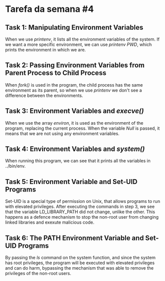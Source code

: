 # Tarefa da semana #4

## Task 1: Manipulating Environment Variables 

When we use *printenv*, it lists all the environment variables of the system. If we want a more specific environment, we can use *printenv PWD*, which prints the environment in which we are.

## Task 2: Passing Environment Variables from Parent Process to Child Process

When *fork()* is used in the program, the child process has the same environment as its parent, so when we use *printenv* we don't see a difference between the environments.

## Task 3: Environment Variables and *execve()* 

When we use the array *environ*, it is used as the environment of the program, replacing the current process. When the variable *Null* is passed, it means that we are not using any environment variables.

## Task 4: Environment Variables and *system()*

When running this program, we can see that it prints all the variables in ../bin/env.

## Task 5: Environment Variable and Set-UID Programs

Set-UID is a special type of permission on Unix, that allows programs to run with elevated privileges. After executing the commands in step 3, we see that the variable LD_LIBRARY_PATH did not change, unlike the other. This happens as a defence mechanism to stop the non-root user from changing linked libraries and exexute malicious code.

## Task 6: The PATH Environment Variable and Set-UID Programs

By passing the *ls* command on the system function, and since the system has root privileges, the program will be executed with elevated privileges and can do harm, bypassing the mechanism that was able to remove the privileges of the non-root users.
